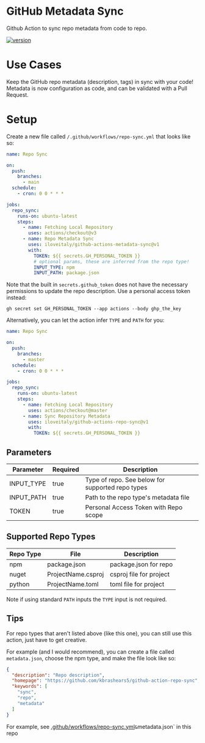 # GitHub Metadata Sync

Github Action to sync repo metadata from code to repo.

[![version](https://img.shields.io/github/v/release/iloveitaly/github-actions-metadata-sync)](https://img.shields.io/github/v/release/iloveitaly/github-actions-metadata-sync)

# Use Cases

Keep the GitHub repo metadata (description, tags) in sync with your code! Metadata is now configuration as code, and can be validated with a Pull Request.

# Setup

Create a new file called `/.github/workflows/repo-sync.yml` that looks like so:

```yaml
name: Repo Sync

on:
  push:
    branches:
      - main
  schedule:
    - cron: 0 0 * * *

jobs:
  repo_sync:
    runs-on: ubuntu-latest
    steps:
      - name: Fetching Local Repository
        uses: actions/checkout@v3
      - name: Repo Metadata Sync
        uses: iloveitaly/github-actions-metadata-sync@v1
        with:
          TOKEN: ${{ secrets.GH_PERSONAL_TOKEN }}
          # optional params, these are inferred from the repo type!
          INPUT_TYPE: npm
          INPUT_PATH: package.json
```

Note that the built in `secrets.github_token` does not have the necessary permissions to update the repo description. Use
a personal access token instead:

```shell
gh secret set GH_PERSONAL_TOKEN --app actions --body ghp_the_key
```

Alternatively, you can let the action infer `TYPE` and `PATH` for you:

```yaml
name: Repo Sync

on:
  push:
    branches:
      - master
  schedule:
    - cron: 0 0 * * *

jobs:
  repo_sync:
    runs-on: ubuntu-latest
    steps:
      - name: Fetching Local Repository
        uses: actions/checkout@master
      - name: Sync Repository Metadata
        uses: iloveitaly/github-actions-repo-sync@v1
        with:
          TOKEN: ${{ secrets.GH_PERSONAL_TOKEN }}
```

## Parameters

| Parameter | Required | Description |
| --- | --- | --- |
| INPUT_TYPE | true | Type of repo. See below for supported repo types |
| INPUT_PATH | true | Path to the repo type's metadata file |
| TOKEN | true | Personal Access Token with Repo scope |

## Supported Repo Types

| Repo Type | File | Description |
| --- | --- | --- |
| npm | package.json | package.json for repo |
| nuget | ProjectName.csproj | csproj file for project |
| python | ProjectName.toml | toml file for project |

Note if using standard `PATH` inputs the `TYPE` input is not required.

## Tips

For repo types that aren't listed above (like this one), you can still use this action, just have to get creative.

For example (and I would recommend), you can create a file called `metadata.json`, choose the npm type, and make the file look like so:

```json
{
  "description": "Repo description",
  "homepage": "https://github.com/kbrashears5/github-action-repo-sync",
  "keywords": [
    "sync",
    "repo",
    "metadata"
  ]
}
```

For example, see [.github/workflows/repo-sync.yml](.github/workflows/repo-metadata-sync.yml)` & `metadata.json` in this repo
